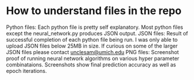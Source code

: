 # How to understand files in the repo
Python files: Each python file is pretty self explanatory.  Most python files except the neural_network.py produces JSON output.
JSON files: Result of successful completion of each python file being run.  I was only able to upload JSON files below 25MB in size.  If curious on some of the larger JSON files please contact unclesam@umich.edu
PNG files: Screenshot proof of running neural network algorithms on various hyper parameter combinataions.  Screenshots show final prediction accuracy as well as epoch iterations.
